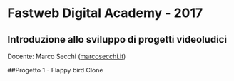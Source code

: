 # Fastweb Digital Academy - 2017
## Introduzione allo sviluppo di progetti videoludici
Docente: Marco Secchi ([marcosecchi.it](http://marcosecchi.it))

##Progetto 1 - Flappy bird Clone
